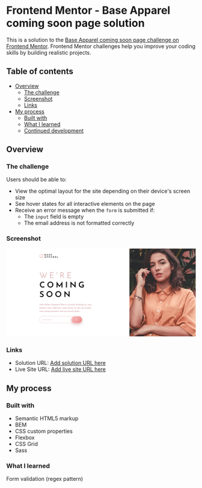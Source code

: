 # Frontend Mentor - Base Apparel coming soon page solution

This is a solution to the [Base Apparel coming soon page challenge on Frontend Mentor](https://www.frontendmentor.io/challenges/base-apparel-coming-soon-page-5d46b47f8db8a7063f9331a0). Frontend Mentor challenges help you improve your coding skills by building realistic projects.

## Table of contents

- [Overview](#overview)
  - [The challenge](#the-challenge)
  - [Screenshot](#screenshot)
  - [Links](#links)
- [My process](#my-process)
  - [Built with](#built-with)
  - [What I learned](#what-i-learned)
  - [Continued development](#continued-development)

## Overview

### The challenge

Users should be able to:

- View the optimal layout for the site depending on their device's screen size
- See hover states for all interactive elements on the page
- Receive an error message when the `form` is submitted if:
  - The `input` field is empty
  - The email address is not formatted correctly

### Screenshot

![](src/images/screenshot.png)

### Links

- Solution URL: [Add solution URL here](https://github.com/aleckdesign/FEM-base-apparel-coming-soon)
- Live Site URL: [Add live site URL here](https://base-apparel-landing.netlify.app/)

## My process

### Built with

- Semantic HTML5 markup
- BEM
- CSS custom properties
- Flexbox
- CSS Grid
- Sass

### What I learned

Form validation (regex pattern)
